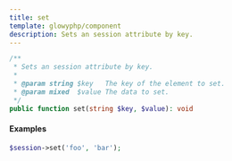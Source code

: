 ```yaml
---
title: set
template: glowyphp/component
description: Sets an session attribute by key.
---
```


```php
/**
 * Sets an session attribute by key.
 *
 * @param string $key   The key of the element to set.
 * @param mixed  $value The data to set.
 */
public function set(string $key, $value): void
```

#### Examples

```php
$session->set('foo', 'bar');
```
